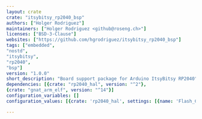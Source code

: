 ```yaml
---
layout: crate
crate: "itsybitsy_rp2040_bsp"
authors: ["Holger Rodriguez"]
maintainers: ["Holger Rodriguez <github@roseng.ch>"]
licenses: ["BSD-3-Clause"]
websites: ["https://github.com/hgrodriguez/itsybitsy_rp2040_bsp"]
tags: ["embedded",
"nostd",
"itsybitsy",
"rp2040",
"bsp"]
version: "1.0.0"
short_description: "Board support package for Arduino ItsyBitsy RP2040"
dependencies: [{crate: "rp2040_hal", version: "^2"},
{crate: "gnat_arm_elf", version: "^14"}]
configuration_variables: []
configuration_values: [{crate: 'rp2040_hal', settings: [{name: 'Flash_Chip', value: "w25qxx"}]}]

---
```



